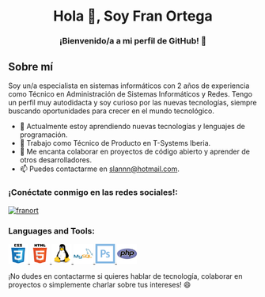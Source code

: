 <h1 align="center">Hola 👋, Soy Fran Ortega</h1>
<h3 align="center">¡Bienvenido/a a mi perfil de GitHub! 🚀</h3>


## Sobre mí
Soy un/a especialista en sistemas informáticos con 2 años de experiencia como Técnico en Administración de Sistemas Informáticos y Redes. Tengo un perfil muy autodidacta y soy curioso por las nuevas tecnologías, siempre buscando oportunidades para crecer en el mundo tecnológico.

- 🌱 Actualmente estoy aprendiendo nuevas tecnologías y lenguajes de programación.
- 💼 Trabajo como Técnico de Producto en T-Systems Iberia.
- 👯 Me encanta colaborar en proyectos de código abierto y aprender de otros desarrolladores.
- 📫 Puedes contactarme en slannn@hotmail.com.

<h3 align="left">¡Conéctate conmigo en las redes sociales!:</h3>
<p align="left">
<a href="https://linkedin.com/in/franort" target="blank"><img align="center" src="https://raw.githubusercontent.com/rahuldkjain/github-profile-readme-generator/master/src/images/icons/Social/linked-in-alt.svg" alt="franort" height="30" width="40" /></a>
</p>

<h3 align="left">Languages and Tools:</h3>
<p align="left"> <a href="https://www.w3schools.com/css/" target="_blank" rel="noreferrer"> <img src="https://raw.githubusercontent.com/devicons/devicon/master/icons/css3/css3-original-wordmark.svg" alt="css3" width="40" height="40"/> </a> <a href="https://www.w3.org/html/" target="_blank" rel="noreferrer"> <img src="https://raw.githubusercontent.com/devicons/devicon/master/icons/html5/html5-original-wordmark.svg" alt="html5" width="40" height="40"/> </a> <a href="https://www.linux.org/" target="_blank" rel="noreferrer"> <img src="https://raw.githubusercontent.com/devicons/devicon/master/icons/linux/linux-original.svg" alt="linux" width="40" height="40"/> </a> <a href="https://www.mysql.com/" target="_blank" rel="noreferrer"> <img src="https://raw.githubusercontent.com/devicons/devicon/master/icons/mysql/mysql-original-wordmark.svg" alt="mysql" width="40" height="40"/> </a> <a href="https://www.photoshop.com/en" target="_blank" rel="noreferrer"> <img src="https://raw.githubusercontent.com/devicons/devicon/master/icons/photoshop/photoshop-line.svg" alt="photoshop" width="40" height="40"/> </a> <a href="https://www.php.net" target="_blank" rel="noreferrer"> <img src="https://raw.githubusercontent.com/devicons/devicon/master/icons/php/php-original.svg" alt="php" width="40" height="40"/> </a> </p>

¡No dudes en contactarme si quieres hablar de tecnología, colaborar en proyectos o simplemente charlar sobre tus intereses! 😄
